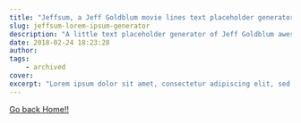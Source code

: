```yaml
---
title: "Jeffsum, a Jeff Goldblum movie lines text placeholder generator"
slug: jeffsum-lorem-ipsum-generator
description: "A little text placeholder generator of Jeff Goldblum awesomeness."
date: 2018-02-24 18:23:28
author: 
tags:
    - archived
cover:
excerpt: "Lorem ipsum dolor sit amet, consectetur adipiscing elit, sed do eiusmod tempor incididunt ut labore et dolore magna aliqua. Ut enim ad minim veniam, quis nostrud exercitation ullamco laboris nisi ut aliquip ex ea commodo consequat. [...]"
---
```


[Go back Home!!](https://radeau.github.io/blog/)